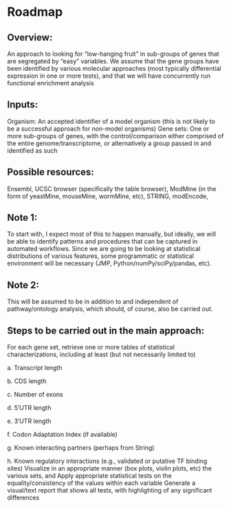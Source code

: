 # Roadmap

## Overview: 
An approach to looking for “low-hanging fruit” in sub-groups of genes that are segregated by “easy” variables. We assume that the gene groups have been identified by various molecular approaches (most typically differential expression in one or more tests), and that we will have concurrently run functional enrichment analysis

## Inputs:
Organism: An accepted identifier of a model organism (this is not likely to be a successful approach for non-model organisms)
Gene sets: One or more sub-groups of genes, with the control/comparison either comprised of the entire genome/transcriptome, or alternatively a group passed in and identified as such

## Possible resources:
Ensembl, UCSC browser (specifically the table browser), ModMine (in the form of yeastMine, mouseMine, wormMine, etc), STRING, modEncode,

## Note 1: 
To start with, I expect most of this to happen manually, but ideally, we will be able to identify patterns and procedures that can be captured in automated workflows. Since we are going to be looking at statistical distributions of various features, some programmatic or statistical environment will be necessary (JMP, Python/numPy/sciPy/pandas, etc).

## Note 2: 
This will be assumed to be in addition to and independent of pathway/ontology analysis, which should, of course, also be carried out.

## Steps to be carried out in the main approach:

For each gene set, retrieve one or more tables of statistical characterizations, including at least (but not necessarily limited to)

a. Transcript length

b. CDS length

c. Number of exons

d. 5’UTR length

e. 3’UTR length

f. Codon Adaptation Index (if available)

g. Known interacting partners (perhaps from String)

h. Known regulatory interactions (e.g., validated or putative TF binding sites)
Visualize in an appropriate manner (box plots, violin plots, etc) the various sets, and
Apply appropriate statistical tests on the equality/consistency of the values within each variable
Generate a visual/text report that shows all tests, with highlighting of any significant differences
